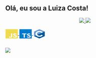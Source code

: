 ## Olá, eu sou a Luiza Costa!
<div align="center">
  <a href="https://github.com/luizacostaa">
  <img height="180em" src="https://github-readme-stats.vercel.app/api?username=luizacostaa&show_icons=true&theme=dracula&include_all_commits=true&count_private=true"/>
  <img height="180em" src="https://github-readme-stats.vercel.app/api/top-langs/?username=luizacostaa&layout=compact&langs_count=7&theme=dracula"/>
</div>
<div style="display: inline_block"><br>
  <img align="center" alt="Lu-Js" height="30" width="40" src="https://raw.githubusercontent.com/devicons/devicon/master/icons/javascript/javascript-plain.svg">
  <img align="center" alt="Lu-Ts" height="30" width="40" src="https://raw.githubusercontent.com/devicons/devicon/master/icons/typescript/typescript-plain.svg">
  <img align="center" alt="Lu-C" height="30" width="40" src="https://raw.githubusercontent.com/devicons/devicon/master/icons/c/c-original.svg">

</div>
  
  ##
 
<div> 
  <a href="https://www.linkedin.com/in/https://www.linkedin.com/in/luiza-costa-117359218/" target="_blank"><img src="https://img.shields.io/badge/-LinkedIn-%230077B5?style=for-the-badge&logo=linkedin&logoColor=white" target="_blank"></a> 
  
</div>
